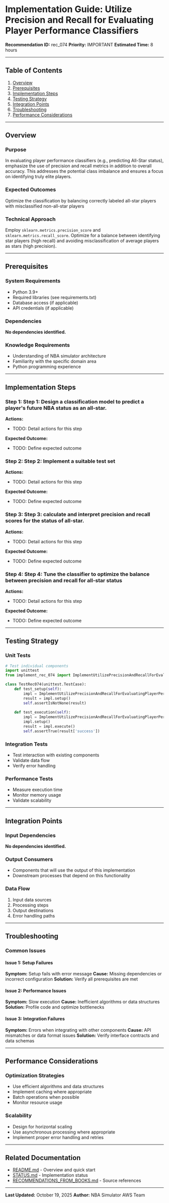 # Implementation Guide: Utilize Precision and Recall for Evaluating Player Performance Classifiers

**Recommendation ID:** rec_074
**Priority:** IMPORTANT
**Estimated Time:** 8 hours

---

## Table of Contents

1. [Overview](#overview)
2. [Prerequisites](#prerequisites)
3. [Implementation Steps](#implementation-steps)
4. [Testing Strategy](#testing-strategy)
5. [Integration Points](#integration-points)
6. [Troubleshooting](#troubleshooting)
7. [Performance Considerations](#performance-considerations)

---

## Overview

### Purpose

In evaluating player performance classifiers (e.g., predicting All-Star status), emphasize the use of precision and recall metrics in addition to overall accuracy. This addresses the potential class imbalance and ensures a focus on identifying truly elite players.

### Expected Outcomes

Optimize the classification by balancing correctly labeled all-star players with misclassified non-all-star players

### Technical Approach

Employ `sklearn.metrics.precision_score` and `sklearn.metrics.recall_score`. Optimize for a balance between identifying star players (high recall) and avoiding misclassification of average players as stars (high precision).

---

## Prerequisites

### System Requirements

- Python 3.9+
- Required libraries (see requirements.txt)
- Database access (if applicable)
- API credentials (if applicable)

### Dependencies

**No dependencies identified.**

### Knowledge Requirements

- Understanding of NBA simulator architecture
- Familiarity with the specific domain area
- Python programming experience

---

## Implementation Steps

### Step 1: Step 1: Design a classification model to predict a player's future NBA status as an all-star.

**Actions:**
- TODO: Detail actions for this step

**Expected Outcome:**
- TODO: Define expected outcome

### Step 2: Step 2: Implement a suitable test set

**Actions:**
- TODO: Detail actions for this step

**Expected Outcome:**
- TODO: Define expected outcome

### Step 3: Step 3: calculate and interpret precision and recall scores for the status of all-star.

**Actions:**
- TODO: Detail actions for this step

**Expected Outcome:**
- TODO: Define expected outcome

### Step 4: Step 4: Tune the classifier to optimize the balance between precision and recall for all-star status

**Actions:**
- TODO: Detail actions for this step

**Expected Outcome:**
- TODO: Define expected outcome



---

## Testing Strategy

### Unit Tests

```python
# Test individual components
import unittest
from implement_rec_074 import ImplementUtilizePrecisionAndRecallForEvaluatingPlayerPerformanceClassifiers

class TestRec074(unittest.TestCase):
    def test_setup(self):
        impl = ImplementUtilizePrecisionAndRecallForEvaluatingPlayerPerformanceClassifiers()
        result = impl.setup()
        self.assertIsNotNone(result)
    
    def test_execution(self):
        impl = ImplementUtilizePrecisionAndRecallForEvaluatingPlayerPerformanceClassifiers()
        impl.setup()
        result = impl.execute()
        self.assertTrue(result['success'])
```

### Integration Tests

- Test interaction with existing components
- Validate data flow
- Verify error handling

### Performance Tests

- Measure execution time
- Monitor memory usage
- Validate scalability

---

## Integration Points

### Input Dependencies

**No dependencies identified.**

### Output Consumers

- Components that will use the output of this implementation
- Downstream processes that depend on this functionality

### Data Flow

1. Input data sources
2. Processing steps
3. Output destinations
4. Error handling paths

---

## Troubleshooting

### Common Issues

#### Issue 1: Setup Failures

**Symptom:** Setup fails with error message
**Cause:** Missing dependencies or incorrect configuration
**Solution:** Verify all prerequisites are met

#### Issue 2: Performance Issues

**Symptom:** Slow execution
**Cause:** Inefficient algorithms or data structures
**Solution:** Profile code and optimize bottlenecks

#### Issue 3: Integration Failures

**Symptom:** Errors when integrating with other components
**Cause:** API mismatches or data format issues
**Solution:** Verify interface contracts and data schemas

---

## Performance Considerations

### Optimization Strategies

- Use efficient algorithms and data structures
- Implement caching where appropriate
- Batch operations when possible
- Monitor resource usage

### Scalability

- Design for horizontal scaling
- Use asynchronous processing where appropriate
- Implement proper error handling and retries

---

## Related Documentation

- [README.md](README.md) - Overview and quick start
- [STATUS.md](STATUS.md) - Implementation status
- [RECOMMENDATIONS_FROM_BOOKS.md](RECOMMENDATIONS_FROM_BOOKS.md) - Source references

---

**Last Updated:** October 19, 2025
**Author:** NBA Simulator AWS Team

